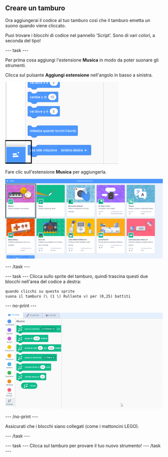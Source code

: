 ## Creare un tamburo

Ora aggiungerai il codice al tuo tamburo così che il tamburo emetta un suono quando viene cliccato.

Puoi trovare i blocchi di codice nel pannello ‘Script’. Sono di vari colori, a seconda del tipo!

--- task ---

Per prima cosa aggiungi l'estensione **Musica** in modo da poter suonare gli strumenti.

Clicca sul pulsante **Aggiungi estensione** nell'angolo in basso a sinistra.

![aggiungi il pulsante di estensione evidenziato](images/add-extension-annotated.png)

Fare clic sull'estensione **Musica** per aggiungerla.

![estensione musica evidenziata](images/click-music-annotated.png)

--- /task ---

--- task --- Clicca sullo sprite del tamburo, quindi trascina questi due blocchi nell'area del codice a destra:

```blocks3
quando clicchi su questo sprite
suona il tamburo (\ (1 \) Rullante v) per (0,25) battiti
```

--- no-print ---

![schermata](images/connect-block.gif)

--- /no-print ---

Assicurati che i blocchi siano collegati (come i mattoncini LEGO).

--- /task ---

--- task --- Clicca sul tamburo per provare il tuo nuovo strumento! --- /task ---